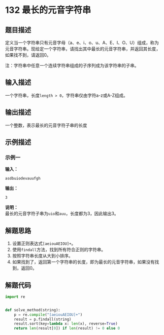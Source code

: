 # 132 最长的元音字符串

## 题目描述

定义当一个字符串只有元音字母（a、e、i、o、u、A、E、I、O、U）组成，称为元音字符串。现给定一个字符串，请找出其中最长的元音字符串，并返回其长度，如果找不到，请返回0。

注：字符串中任意一个连续字符串组成的子序列成为该字符串的子串。

## 输入描述

一个字符串，长度`length > 0`，字符串仅由字符a-z或A-Z组成。

## 输出描述

一个整数，表示最长的元音字符子串的长度

## 示例描述

### 示例一

**输入：**
```text
asdbuiodevauufgh
```

**输出：**
```text
3
```

**说明：**  
最长的元音字符子串为`uio`和`auu`，长度都为3，因此输出3。

## 解题思路

1. 设置正则表达式`[aeiouAEIOU]+`。
2. 使用`findall`方法，找到所有符合正则的字符串。
3. 按照字符串长度从大到小排序。
4. 如果找到了，返回第一个字符串的长度，即为最长的元音字符串，如果没有找到，返回0。

## 解题代码

```python
import re


def solve_method(string):
    p = re.compile("[aeiouAEIOU]+")
    result = p.findall(string)
    result.sort(key=lambda x: len(x), reverse=True)
    return len(result[0]) if len(result) != 0 else 0
```